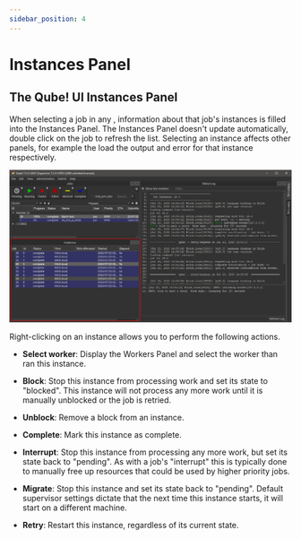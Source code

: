 ```yaml
---
sidebar_position: 4
---
```


# Instances Panel

## The Qube! UI Instances Panel

When selecting a job in any , information about that job's instances
is filled into the Instances Panel. The Instances Panel doesn't update
automatically, double click on the job to refresh the list. Selecting an
instance affects other panels, for example the load the output and error
for that instance respectively.

![image](img/93afe6c37b942a2bd1b35e8195dd1180c7568c2c.png)

Right-clicking on an instance allows you to perform the following
actions.

-   **Select worker**: Display the Workers Panel and select the worker
    than ran this instance.

-   **Block**: Stop this instance from processing work and set its state
    to "blocked".  This instance will not process any more work until
    it is manually unblocked or the job is retried.

-   **Unblock**: Remove a block from an instance.

-   **Complete**: Mark this instance as complete.

-   **Interrupt**: Stop this instance from processing any more work, but
    set its state back to "pending".  As with a job's "interrupt"
    this is typically done to manually free up resources that could be
    used by higher priority jobs.

-   **Migrate**: Stop this instance and set its state back to
    "pending".  Default supervisor settings dictate that the next time
    this instance starts, it will start on a different machine.

-   **Retry**: Restart this instance, regardless of its current state.
